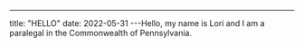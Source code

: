 ---
title: "HELLO"
date: 2022-05-31
---Hello, my name is Lori and I am a paralegal in the Commonwealth of Pennsylvania.
